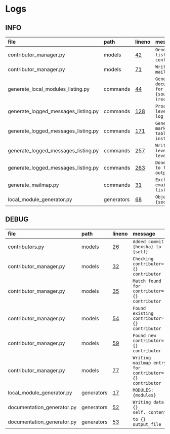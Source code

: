 # Logs

## INFO

| file                                | path       | lineno                                                                                                                 | message                                                 |
|:------------------------------------|:-----------|:-----------------------------------------------------------------------------------------------------------------------|:--------------------------------------------------------|
| contributor_manager.py              | models     | [42](https://github.com/thoroc/py-documentation-generator/src/models/contributor_manager.py#lines-42)                  | `Generating list of contributors`                       |
| contributor_manager.py              | models     | [71](https://github.com/thoroc/py-documentation-generator/src/models/contributor_manager.py#lines-71)                  | `Writing mailmap file`                                  |
| generate_local_modules_listing.py   | commands   | [44](https://github.com/thoroc/py-documentation-generator/src/commands/generate_local_modules_listing.py#lines-44)     | `Generating documentation for {source_dir} (recursive)` |
| generate_logged_messages_listing.py | commands   | [128](https://github.com/thoroc/py-documentation-generator/src/commands/generate_logged_messages_listing.py#lines-128) | `Processing level: {} log_level`                        |
| generate_logged_messages_listing.py | commands   | [171](https://github.com/thoroc/py-documentation-generator/src/commands/generate_logged_messages_listing.py#lines-171) | `Generating markdown table for {} instance_name`        |
| generate_logged_messages_listing.py | commands   | [257](https://github.com/thoroc/py-documentation-generator/src/commands/generate_logged_messages_listing.py#lines-257) | `Writing level: {} level`                               |
| generate_logged_messages_listing.py | commands   | [263](https://github.com/thoroc/py-documentation-generator/src/commands/generate_logged_messages_listing.py#lines-263) | `Done writing to file: {} output_path`                  |
| generate_mailmap.py                 | commands   | [31](https://github.com/thoroc/py-documentation-generator/src/commands/generate_mailmap.py#lines-31)                   | `Excluding emails: {} list(exclude)`                    |
| local_module_generator.py           | generators | [68](https://github.com/thoroc/py-documentation-generator/src/generators/local_module_generator.py#lines-68)           | `Object: {section}`                                     |

## DEBUG

| file                       | path       | lineno                                                                                                        | message                                                |
|:---------------------------|:-----------|:--------------------------------------------------------------------------------------------------------------|:-------------------------------------------------------|
| contributors.py            | models     | [26](https://github.com/thoroc/py-documentation-generator/src/models/contributors.py#lines-26)                | `Added commit {hexsha} to {self}`                      |
| contributor_manager.py     | models     | [32](https://github.com/thoroc/py-documentation-generator/src/models/contributor_manager.py#lines-32)         | `Checking contributor={} contributor`                  |
| contributor_manager.py     | models     | [35](https://github.com/thoroc/py-documentation-generator/src/models/contributor_manager.py#lines-35)         | `Match found for contributor={} contributor`           |
| contributor_manager.py     | models     | [54](https://github.com/thoroc/py-documentation-generator/src/models/contributor_manager.py#lines-54)         | `Found existing contributor={} contributor`            |
| contributor_manager.py     | models     | [59](https://github.com/thoroc/py-documentation-generator/src/models/contributor_manager.py#lines-59)         | `Found new contributor={} contributor`                 |
| contributor_manager.py     | models     | [77](https://github.com/thoroc/py-documentation-generator/src/models/contributor_manager.py#lines-77)         | `Writing mailmap entry for contributor={} contributor` |
| local_module_generator.py  | generators | [17](https://github.com/thoroc/py-documentation-generator/src/generators/local_module_generator.py#lines-17)  | `MODULES: {modules}`                                   |
| documentation_generator.py | generators | [52](https://github.com/thoroc/py-documentation-generator/src/generators/documentation_generator.py#lines-52) | `Writing data: {} self._content`                       |
| documentation_generator.py | generators | [53](https://github.com/thoroc/py-documentation-generator/src/generators/documentation_generator.py#lines-53) | `to {} output_file`                                    |

